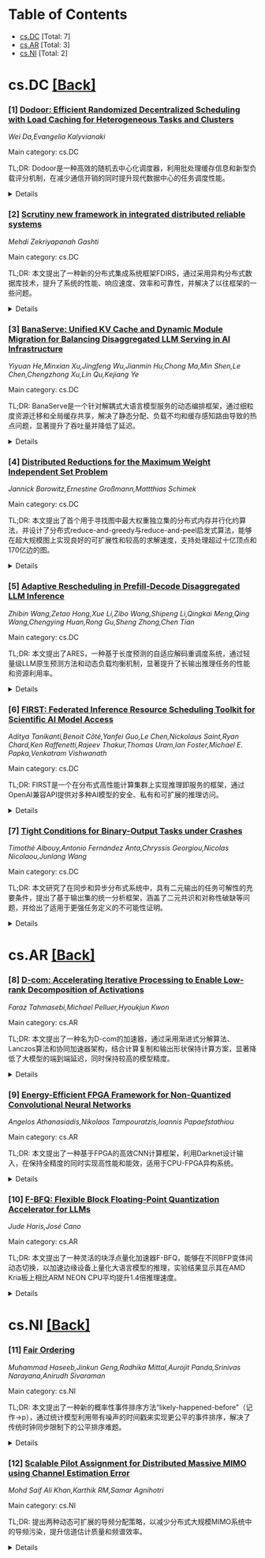 <div id=toc></div>

# Table of Contents

- [cs.DC](#cs.DC) [Total: 7]
- [cs.AR](#cs.AR) [Total: 3]
- [cs.NI](#cs.NI) [Total: 2]


<div id='cs.DC'></div>

# cs.DC [[Back]](#toc)

### [1] [Dodoor: Efficient Randomized Decentralized Scheduling with Load Caching for Heterogeneous Tasks and Clusters](https://arxiv.org/abs/2510.12889)
*Wei Da,Evangelia Kalyvianaki*

Main category: cs.DC

TL;DR: Dodoor是一种高效的随机去中心化调度器，利用批处理缓存信息和新型负载评分机制，在减少通信开销的同时提升现代数据中心的任务调度性能。


<details>
  <summary>Details</summary>
Motivation: 现代数据中心需要高效、低通信开销的去中心化任务调度方案，以应对异构集群中动态多维资源需求的挑战。

Challenges: 如何在不依赖实时探测的情况下准确评估服务器负载，并在异构环境中有效调度具有多维资源需求的任务。

Contributions: 提出了Dodoor调度器，引入基于批处理的缓存更新机制和新的负载评分方法，能够更好地反映任务与服务器之间的反亲和性。

Results: 在101节点异构集群上，Dodoor减少了55-66%的调度消息，吞吐量提升达33.2%和21.5%，平均makespan延迟降低12.1%和7.2%，尾部延迟改善21.9%和24.6%。

Conclusion: Dodoor通过批处理缓存和新型负载评分机制，在降低通信开销的同时显著提升了调度效率和系统性能，适用于大规模异构数据中心。

Related Work: 基于加权球盒模型和批量设置的去中心化调度研究，以及传统的基于待处理任务数的负载均衡方法。

Abstract: This paper introduces Dodoor, an efficient randomized decentralized scheduler
designed for task scheduling in modern data centers. Dodoor leverages advanced
research on the weighted balls-into-bins model with b-batched setting. Unlike
other decentralized schedulers that rely on real-time probing of remote
servers, Dodoor makes scheduling decisions based on cached server information,
which is updated in batches, to reduce communication overheads. To schedule
tasks with dynamic, multidimensional resource requirements in heterogeneous
cluster, Dodoor uses a novel load score to measure servers' loads for each
scheduled task. This score captures the anti-affinity between servers and tasks
in contrast to the commonly used heuristic of counting pending tasks to balance
load. On a 101-node heterogeneous cluster, Dodoor is evaluated using two
workloads: (i) simulated Azure virtual machines placements and (ii) real
serverless Python functions executions in Docker. The evaluation shows that
Dodoor reduces scheduling messages by 55--66% on both workloads. Dodoor can
also increase throughput by up to 33.2% and 21.5%, reduce mean makespan latency
by 12.1% and 7.2%, and improve tail latency by 21.9% and 24.6% across the two
workloads.

</details>


### [2] [Scrutiny new framework in integrated distributed reliable systems](https://arxiv.org/abs/2510.13203)
*Mehdi Zekriyapanah Gashti*

Main category: cs.DC

TL;DR: 本文提出了一种新的分布式集成系统框架FDIRS，通过采用异构分布式数据库技术，提升了系统的性能、响应速度、效率和可靠性，并解决了以往框架的一些问题。


<details>
  <summary>Details</summary>
Motivation: 为了提高集成分布式系统的满意度和性能，解决现有框架存在的问题。

Challenges: 集成系统的复杂性、性能瓶颈、响应速度慢以及可靠性不足是主要挑战。

Contributions: 提出了FDIRS新框架，采用了异构分布式数据库技术，显著提升了系统性能和可靠性，并通过仿真验证了其优越性。

Results: 仿真结果表明，FDIRS框架在性能、响应速度、效率和可靠性方面均优于已有框架，有效解决了之前框架的问题。

Conclusion: FDIRS框架能够有效提升集成分布式系统的整体性能和可靠性，具有实际应用价值。

Related Work: 文中简要分析了集成系统的发展过程以及ERPSD和ERPDRT框架，作为新框架设计的基础。

Abstract: In this paper we represent a new framework for integrated distributed
systems. In the proposed framework we have used three parts to increase
Satisfaction and Performance of this framework. At first we analyse integrated
systems and their evolution process and also ERPSD and ERPDRT framework briefly
then we explain the new FDIRS framework. Finally we compare the results of
simulation of the new framework with presented frameworks. Result showed In
FIDRS framework, the technique of heterogeneous distributed data base is used
to improve Performance and speed in responding to users. Finally by using FDIRS
framework we succeeded to increase Efficiency, Performance and reliability of
integrated systems and remove some of previous frameworks problems.

</details>


### [3] [BanaServe: Unified KV Cache and Dynamic Module Migration for Balancing Disaggregated LLM Serving in AI Infrastructure](https://arxiv.org/abs/2510.13223)
*Yiyuan He,Minxian Xu,Jingfeng Wu,Jianmin Hu,Chong Ma,Min Shen,Le Chen,Chengzhong Xu,Lin Qu,Kejiang Ye*

Main category: cs.DC

TL;DR: BanaServe是一个针对解耦式大语言模型服务的动态编排框架，通过细粒度资源迁移和全局缓存共享，解决了静态分配、负载不均和缓存感知路由导致的热点问题，显著提升了吞吐量并降低了延迟。


<details>
  <summary>Details</summary>
Motivation: 现有的解耦式LLM服务系统因静态资源分配、计算与内存负载不均衡以及缓存感知路由引发的负载倾斜，导致资源浪费或违反SLO，亟需一种动态、高效的资源调度机制。

Challenges: 1) 静态资源分配难以适应动态工作负载；2) 预填充（计算密集）与解码（内存密集）阶段存在固有的负载不平衡；3) 前缀缓存感知路由导致高命中节点过载，加剧负载不均。

Contributions: 提出了BanaServe框架，引入了层级别权重迁移、注意力级别KV缓存迁移以及带层间重叠传输的全局KV缓存共享机制，实现了粗粒度与细粒度的动态负载重平衡，并解耦了路由决策与缓存位置的依赖。

Results: 相比vLLM，BanaServe实现了1.2倍至3.9倍的更高吞吐量，总处理时间减少3.9%至78.4%；相比DistServe，吞吐量提升1.1倍至2.8倍，延迟降低1.4%至70.1%。

Conclusion: BanaServe通过动态资源编排和创新的缓存管理机制，有效解决了当前解耦式LLM服务中的资源利用率低和负载不均问题，显著提升了系统性能和效率。

Related Work: 相关工作包括vLLM和DistServe等解耦式LLM服务系统，它们虽实现了预填充与解码的分离，但在动态资源调度和缓存负载均衡方面存在局限，BanaServe在此基础上进行了改进。

Abstract: Large language models (LLMs) are increasingly deployed in AI infrastructure,
driving the need for high throughput, resource efficient serving systems.
Disaggregated LLM serving, which separates prompt prefill from auto-regressive
decode, has emerged as a promising architecture by isolating their
heterogeneous compute and memory demands. However, current disaggregated
systems face three key limitations: (i) static resource allocation cannot adapt
to highly dynamic workloads, causing over-provisioning that wastes resources or
under-provisioning that violates service level objectives (SLOs); (ii) inherent
load imbalance between prefill and decode stages, where prefill is
compute-bound and decode is memory-bound, causes under-utilization in one tier
while the other becomes a bottleneck; and (iii) prefix cache aware routing
skews load distribution, as high cache hit rate prefill nodes attract
disproportionately more requests, further degrading balance and efficiency. To
address these issues, we present BanaServe, a dynamic orchestration framework
that continuously rebalances computational and memory resources across prefill
and decode instances while eliminating hotspots induced by cache. BanaServe
introduces layer level weight migration, attention level Key Value Cache (KV
Cache) migration, and Global KV Cache Store sharing with layer wise overlapped
transmission, enabling both coarse grained (layer level) and fine grained
(attention level) load redistribution with minimal latency overhead. These
mechanisms allow routers to perform purely load aware scheduling, unconstrained
by cache placement. Compared to vLLM, BanaServe achieves 1.2x-3.9x higher
throughput with 3.9%-78.4% lower total processing time, and outperforms
DistServe by 1.1x-2.8x in throughput with 1.4%-70.1% latency reduction.

</details>


### [4] [Distributed Reductions for the Maximum Weight Independent Set Problem](https://arxiv.org/abs/2510.13306)
*Jannick Borowitz,Ernestine Großmann,Mattthias Schimek*

Main category: cs.DC

TL;DR: 本文提出了首个用于寻找图中最大权重独立集的分布式内存并行化约算法，并设计了分布式reduce-and-greedy与reduce-and-peel启发式算法，能够在超大规模图上实现良好的可扩展性和较高的求解速度，支持处理超过十亿顶点和170亿边的图。


<details>
  <summary>Details</summary>
Motivation: 由于最大权重独立集问题是NP难问题，现有方法受限于顺序处理的规模和效率，难以应对超大规模图。因此，需要设计高效的分布式算法以提升处理能力和求解速度。

Challenges: 主要挑战包括如何在分布式环境下高效实现数据约简规则、保持良好的约简效果、协调多处理器间的异步操作，以及在提升速度的同时尽可能保证解的质量。

Contributions: 1) 首个用于最大权重独立集问题的分布式内存并行约简算法；2) 首个分布式reduce-and-greedy和reduce-and-peel启发式算法；3) 实现了对超过十亿顶点和170亿边的大规模图的处理能力；4) 实验显示良好的加速比和可扩展性。

Results: 在最多1024个处理器上的实验表明，异步reduce-and-peel方法相比顺序算法平均加速33倍，解质量接近；reduce-and-greedy方法最高加速达50倍，但解质量略低。算法具有良好可扩展性和约简效果。

Conclusion: 所提出的分布式算法显著提升了最大权重独立集问题的求解效率和规模，为处理超大规模图提供了有效工具，同时在速度与解质量之间提供了良好权衡。

Related Work: 相关工作主要包括针对该问题的各类顺序精确算法和启发式方法，这些方法广泛使用数据约简规则来缩小问题规模，但受限于单机处理能力，无法扩展到超大规模图。

Abstract: Finding maximum-weight independent sets in graphs is an important NP-hard
optimization problem. Given a vertex-weighted graph $G$, the task is to find a
subset of pairwise non-adjacent vertices of $G$ with maximum weight. Most
recently published practical exact algorithms and heuristics for this problem
use a variety of data-reduction rules to compute (near-)optimal solutions.
Applying these rules results in an equivalent instance of reduced size. An
optimal solution to the reduced instance can be easily used to construct an
optimal solution for the original input.
  In this work, we present the first distributed-memory parallel reduction
algorithms for this problem, targeting graphs beyond the scale of previous
sequential approaches. Furthermore, we propose the first distributed
reduce-and-greedy and reduce-and-peel algorithms for finding a maximum weight
independent set heuristically.
  In our practical evaluation, our experiments on up to $1024$ processors
demonstrate good scalability of our distributed reduce algorithms while
maintaining good reduction impact. Our asynchronous reduce-and-peel approach
achieves an average speedup of $33\times$ over a sequential state-of-the-art
reduce-and-peel approach on 36 real-world graphs with a solution quality close
to the sequential algorithm. Our reduce-and-greedy algorithms even achieve
average speedups of up to $50\times$ at the cost of a lower solution quality.
Moreover, our distributed approach allows us to consider graphs with more than
one billion vertices and 17 billion edges.

</details>


### [5] [Adaptive Rescheduling in Prefill-Decode Disaggregated LLM Inference](https://arxiv.org/abs/2510.13668)
*Zhibin Wang,Zetao Hong,Xue Li,Zibo Wang,Shipeng Li,Qingkai Meng,Qing Wang,Chengying Huan,Rong Gu,Sheng Zhong,Chen Tian*

Main category: cs.DC

TL;DR: 本文提出了ARES，一种基于长度预测的自适应解码重调度系统，通过轻量级LLM原生预测方法和动态负载均衡机制，显著提升了长输出推理任务的性能和资源利用率。


<details>
  <summary>Details</summary>
Motivation: 由于输出长度变化导致解码阶段工作负载不平衡，现有静态预填充-解码调度方法在面对动态解码负载时容易引发SLO违规和内存溢出问题。

Challenges: 准确预测LLM生成的剩余长度、在低开销下实现高精度预测、在解码阶段动态平衡工作负载以避免资源瓶颈。

Contributions: 1) 提出一种利用LLM隐藏状态的轻量级连续长度预测方法，显著降低预测误差和参数开销；2) 设计一种结合当前与预测负载的动态重调度机制，有效改善P99 TPOT和整体吞吐量。

Results: 相比现有方法，长度预测的MAE降低了49.42%，预测器参数减少93.28%；解码阶段P99 TPOT降低74.77%，最高可提升2.24倍goodput。

Conclusion: ARES通过精准的长度预测和动态重调度，在不增加显著开销的前提下，有效缓解了LLM推理中的解码负载不均问题，显著提升了服务质量和系统效率。

Related Work: 与PD分离架构及静态prefill-to-decode调度相关的研究，以及早期关于LLM推理调度和资源管理的工作。

Abstract: Large Language Model (LLM) inference has emerged as a fundamental paradigm.
In real-world scenarios, variations in output length cause severe workload
imbalance in the decode phase, particularly for long-output reasoning tasks.
Existing systems, such as PD disaggregation architectures, rely on static
prefill-to-decode scheduling, which often results in SLO violations and OOM
failures under evolving decode workloads.
  In this paper, we propose ARES, an adaptive decoding rescheduling system
powered by length prediction to anticipate future workloads. Our core
contributions include: (1) A lightweight and continuous LLM-native prediction
method that leverages LLM hidden state to model remaining generation length
with high precision (reducing MAE by 49.42%) and low overhead (cutting
predictor parameters by 93.28%); (2) A rescheduling solution in decode phase
with : A dynamic balancing mechanism that integrates current and predicted
workloads, reducing P99 TPOT by 74.77% and achieving up to 2.24 times higher
goodput.

</details>


### [6] [FIRST: Federated Inference Resource Scheduling Toolkit for Scientific AI Model Access](https://arxiv.org/abs/2510.13724)
*Aditya Tanikanti,Benoit Côté,Yanfei Guo,Le Chen,Nickolaus Saint,Ryan Chard,Ken Raffenetti,Rajeev Thakur,Thomas Uram,Ian Foster,Michael E. Papka,Venkatram Vishwanath*

Main category: cs.DC

TL;DR: FIRST是一个在分布式高性能计算集群上实现推理即服务的框架，通过OpenAI兼容API提供对多种AI模型的安全、私有和可扩展的推理访问。


<details>
  <summary>Details</summary>
Motivation: 满足科学工作流中对私有、安全和可扩展AI推理日益增长的需求，避免依赖商业云基础设施。

Challenges: 如何在多个异构HPC集群上实现低延迟、高吞吐的联邦推理调度，并支持自动扩缩容与安全认证。

Contributions: 提出FIRST框架，集成Globus Auth与Globus Compute，实现跨集群的统一API访问、多后端支持、资源自动扩展和热节点维持。

Results: 系统支持每日数十亿token的本地推理，提供批量与交互两种模式，实现在私有环境中高效并行执行LLM推理任务。

Conclusion: FIRST成功实现了在现有HPC设施上安全、高效的联邦推理服务，为科研人员提供了类云体验的本地AI推理能力。

Related Work: 相关工作包括分布式推理系统、HPC上的AI服务部署以及基于API的模型访问框架，但缺乏对多集群联邦调度和安全私有化支持的整合。

Abstract: We present the Federated Inference Resource Scheduling Toolkit (FIRST), a
framework enabling Inference-as-a-Service across distributed High-Performance
Computing (HPC) clusters. FIRST provides cloud-like access to diverse AI
models, like Large Language Models (LLMs), on existing HPC infrastructure.
Leveraging Globus Auth and Globus Compute, the system allows researchers to run
parallel inference workloads via an OpenAI-compliant API on private, secure
environments. This cluster-agnostic API allows requests to be distributed
across federated clusters, targeting numerous hosted models. FIRST supports
multiple inference backends (e.g., vLLM), auto-scales resources, maintains
"hot" nodes for low-latency execution, and offers both high-throughput batch
and interactive modes. The framework addresses the growing demand for private,
secure, and scalable AI inference in scientific workflows, allowing researchers
to generate billions of tokens daily on-premises without relying on commercial
cloud infrastructure.

</details>


### [7] [Tight Conditions for Binary-Output Tasks under Crashes](https://arxiv.org/abs/2510.13755)
*Timothé Albouy,Antonio Fernández Anta,Chryssis Georgiou,Nicolas Nicolaou,Junlang Wang*

Main category: cs.DC

TL;DR: 本文研究了在同步和异步分布式系统中，具有二元输出的任务可解性的充要条件，提出了基于输出集的统一分析框架，涵盖了二元共识和对称性破缺等问题，并给出了适用于更强任务定义的不可能性证明。


<details>
  <summary>Details</summary>
Motivation: 为了统一分析分布式系统中具有二元输出的任务的可解性，特别是当部分进程可能发生崩溃时，需要明确系统参数（如进程数n和容错数t）之间的关系。

Challenges: 在存在最多t个进程崩溃的情况下，确定在何种n和t条件下，所有二元输出任务在同步和异步系统中均可解；同时要处理输出集、有效性、值多重性等不同任务变体的复杂性。

Contributions: 提供了n和t的紧致条件，完全刻画了二元输出任务在同步和异步系统中的可解性；提出输出集视角，统一了多个经典问题（如二元共识、对称性破缺），并导出了适用于更强任务形式的不可能性结果。

Results: 给出了在同步和异步系统中，所有二元输出任务可解的充要条件；证明了在某些n和t条件下任务不可解，并展示了这些不可能性结果如何推广到更复杂的任务定义。

Conclusion: 通过引入输出集的概念，本文建立了二元输出任务可解性的完整理论框架，揭示了系统规模与容错能力之间的本质关系，并为更广泛的任务类提供了统一的分析工具。

Related Work: 与二元共识、共识问题的不可能性结果（如FLP）、对称性破缺问题以及分布式任务可解性的一般理论（如色单纯形法）密切相关。

Abstract: This paper explores necessary and sufficient system conditions to solve
distributed tasks with binary outputs (\textit{i.e.}, tasks with output values
in $\{0,1\}$). We focus on the distinct output sets of values a task can
produce (intentionally disregarding validity and value multiplicity),
considering that some processes may output no value. In a distributed system
with $n$ processes, of which up to $t \leq n$ can crash, we provide a complete
characterization of the tight conditions on $n$ and $t$ under which every class
of tasks with binary outputs is solvable, for both synchronous and asynchronous
systems. This output-set approach yields highly general results: it unifies
multiple distributed computing problems, such as binary consensus and symmetry
breaking, and it produces impossibility proofs that hold for stronger task
formulations, including those that consider validity, account for value
multiplicity, or move beyond binary outputs.

</details>


<div id='cs.AR'></div>

# cs.AR [[Back]](#toc)

### [8] [D-com: Accelerating Iterative Processing to Enable Low-rank Decomposition of Activations](https://arxiv.org/abs/2510.13147)
*Faraz Tahmasebi,Michael Pelluer,Hyoukjun Kwon*

Main category: cs.AR

TL;DR: 本文提出了一种名为D-com的加速器，通过采用渐进式分解算法、Lanczos算法和协同加速器架构，结合计算复制和输出形状保持计算方案，显著降低了大模型的端到端延迟，同时保持较高的模型精度。


<details>
  <summary>Details</summary>
Motivation: 随着大语言模型参数规模的快速增长，计算和内存成本急剧上升，传统的低秩分解技术因运行时分解带来的额外延迟而受限，因此需要一种更高效的模型压缩方法来平衡性能与精度。

Challenges: 主要挑战包括：分解操作的内存瓶颈导致性能受限；连续层间的分解开销累积；模型压缩带来的精度损失；以及现有分解方法在实际硬件上的延迟过高。

Contributions: 1) 采用Lanczos算法与渐进式分解算法；2) 设计了面向分解算法的协同加速器架构；3) 提出计算复制方法，将内存密集型操作转为计算密集型，实现6.2倍加速；4) 开发输出形状保持的计算方案，消除连续层的分解开销；5) 提出多轨道分解方法，在保持高精度的同时控制计算成本。

Results: D-com加速器相比A100 GPU实现了22%的端到端延迟降低，在AI2推理挑战任务中仅带来3%的模型质量下降，并在Llama2-7b模型上验证了分解策略的有效性。

Conclusion: 通过算法-硬件协同设计，输入分解可以在实际系统中带来显著性能提升，D-com为大模型压缩提供了高效且实用的解决方案。

Related Work: 相关工作主要集中在权重分解和低秩近似技术，如SVD分解、LoRA等，但这些方法多避免运行时激活分解以减少延迟，本文则通过算法优化与硬件支持重新评估并提升了输入分解的可行性与效益。

Abstract: The computation and memory costs of large language models kept increasing
over last decade, which reached over the scale of 1T parameters. To address the
challenges from the large scale models, model compression techniques such as
low-rank decomposition have been explored. Previous model decomposition works
have focused on weight decomposition to avoid costly runtime decomposition,
whose latency often significantly exceeds the benefits from decomposition
(e.g., 38% more end-to-end latency when running Llama2-7b on A100 with 4K
sequence length with activation decomposition compared to no decomposition). In
this work, we debunk such observations and report that the input decomposition
can be significantly beneficial with a proper choice of decomposition algorithm
and hardware support. We adopt progressive decomposition algorithm, Lanczos
algorithm, and design a co-accelerator architecture for the decomposition
algorithm. To address the memory- boundness of the decomposition operation, we
introduce a novel compute replication methodology that moves the op- eration
toward compute-bound region, which enables 6.2x speedup in our evaluation. We
also develop an output shape- preserving computation scheme that eliminates
decomposi- tion costs in consecutive layers. To compensate model quality loss
from compression, we introduce a multi-track decom- position approach that
separately handles outlier channels for high accuracy and low perplexity with
minimal compu- tational costs. Combined together, our accelerator, D-com,
provides 22% end-to-end latency improvements compared to A100 GPU at the cost
of small model quality degradation (e.g., 3% on AI2 Reasoning Challenge task).

</details>


### [9] [Energy-Efficient FPGA Framework for Non-Quantized Convolutional Neural Networks](https://arxiv.org/abs/2510.13362)
*Angelos Athanasiadis,Nikolaos Tampouratzis,Ioannis Papaefstathiou*

Main category: cs.AR

TL;DR: 本文提出了一种基于FPGA的高效CNN计算框架，利用Darknet设计输入，在保持全精度的同时实现高性能和能效，适用于CPU-FPGA异构系统。


<details>
  <summary>Details</summary>
Motivation: 传统处理器在性能、功耗和延迟之间难以平衡，尤其在边缘计算和嵌入式系统中，而FPGA因其高能效和可重构性成为有前景的替代方案。

Challenges: 在FPGA上高效实现全精度CNN计算面临复杂性和资源消耗的挑战，同时需保持与量化方案相当的性能和能效。

Contributions: 提出了一种基于Darknet的FPGA框架，支持全精度CNN部署，可在CPU-FPGA异构系统中高效运行，并在不牺牲精度的前提下实现与量化方案相当的性能和能效。

Results: 该框架在保持全精度的同时，实现了与现有量化FPGA框架相似的性能和能效，验证了其在边缘AI应用中的可行性。

Conclusion: 所提框架为在FPGA上部署高精度CNN提供了一种有效解决方案，兼顾准确性、性能与能效，适用于实时AI应用。

Related Work: 已有研究多采用量化技术降低FPGA上CNN的计算开销，但可能牺牲模型精度；Darknet作为主流CNN设计工具，尚未充分用于FPGA异构系统优化。

Abstract: The growing demand for real-time processing in artificial intelligence
applications, particularly those involving Convolutional Neural Networks
(CNNs), has highlighted the need for efficient computational solutions.
Conventional processors, very often, fall short in balancing performance, power
consumption, and latency, especially in embedded systems and edge computing
platforms. Field-Programmable Gate Arrays (FPGAs) offer a promising
alternative, combining high performance with energy efficiency and
reconfigurability. The presented framework addresses the complex and demanding
computations of CNNs on FPGAs maintaining full precision in all neural network
parameters. Specifically, our framework is based on Darknet which is very
widely used for the design of CNNs and allows the designer, by using a similar
input to that given to Darknet, to efficiently implement a CNN in a
heterogeneous system comprising of CPUs and FPGAs. When compared with the FPGA
frameworks that support quantization, our solution aims to offer similar
performance and/or energy efficiency without any degradation on the NN
accuracy.

</details>


### [10] [F-BFQ: Flexible Block Floating-Point Quantization Accelerator for LLMs](https://arxiv.org/abs/2510.13401)
*Jude Haris,José Cano*

Main category: cs.AR

TL;DR: 本文提出了一种灵活的块浮点量化加速器F-BFQ，能够在不同BFP变体间动态切换，以加速边缘设备上量化大语言模型的推理，实验结果显示其在AMD Kria板上相比ARM NEON CPU平均提升1.4倍推理速度。


<details>
  <summary>Details</summary>
Motivation: 为了在资源受限的边缘设备上高效部署大语言模型，需要利用量化技术降低模型计算和存储开销，而现有加速器难以支持混合BFP量化下的多变体动态切换需求。

Challenges: 支持混合BFP量化的LLM在不同层使用不同的BFP变体，传统加速器需频繁重新配置，导致效率低下；如何实现无需重配置即可动态切换BFP变体的硬件加速是一大挑战。

Contributions: 提出了F-BFQ加速器架构，支持两种BFP量化变体的动态切换，并集成于AMD Kria板实现高效矩阵乘法运算，提升了BFP量化LLM的推理效率。

Results: 在三个BFP量化LLM上的实验表明，F-BFQ加速器相比Arm NEON CPU平均推理速度提升1.4倍，达到每秒5.2个token（约3.9个单词）。

Conclusion: F-BFQ加速器有效解决了BFP量化LLM在边缘设备上跨层变体切换的效率问题，为低精度量化模型的高效硬件加速提供了可行方案。

Related Work: 相关工作包括llama.cpp等LLM推理框架，以及块浮点（BFP）量化技术在模型压缩与边缘部署中的应用。

Abstract: Large Language Models (LLMs) have become increasingly prominent for daily
tasks, from improving sound-totext translation to generating additional frames
for the latest video games. With the help of LLM inference frameworks, such as
llama.cpp, which support optimizations such as KV-caching and quantization, it
is now easier than ever to deploy LLMs on edge devices. Quantization is
fundamental to enable LLMs on resource-constrained edge devices, and llama.cpp
utilizes block floating point (BFP) quantization to drastically reduce the bit
width of weights and input tensors, the memory footprint, and the computational
power required to run LLMs. LLMs are typically quantized with mixed BFP
quantization across the model layers to reduce the loss of model accuracy due
to quantization. Therefore, to efficiently accelerate across the layers of
BFP-quantized LLMs, specialized accelerators need to support different BFP
variants without reconfiguration. To address this issue, we propose a Flexible
Block FloatingPoint Quantization (F-BFQ) accelerator, which can dynamically
switch between two BFP quantization variants and perform matrix multiplication
(MatMul) operations. Our initial F-BFQ accelerator design, deployed on the AMD
Kria board, reduces inference time by 1.4x on average over the Arm NEON-based
CPU execution across three BFP quantized LLMs while achieving 5.2 tokens per
second (~3.9 words per second).

</details>


<div id='cs.NI'></div>

# cs.NI [[Back]](#toc)

### [11] [Fair Ordering](https://arxiv.org/abs/2510.13664)
*Muhammad Haseeb,Jinkun Geng,Radhika Mittal,Aurojit Panda,Srinivas Narayana,Anirudh Sivaraman*

Main category: cs.NI

TL;DR: 本文提出了一种新的概率性事件排序方法“likely-happened-before”（记作→p），通过统计模型利用带有噪声的时间戳来实现更公平的事件排序，解决了传统时钟同步限制下的公平排序难题。


<details>
  <summary>Details</summary>
Motivation: 由于传统时钟同步存在固有误差，难以实现真正公平的事件排序，而越来越多的应用需要“公平排序”，即一个客户端早生成的事件应优先于其他客户端的后续事件被处理。因此，需要一种能容忍时钟偏差的新排序机制。

Challenges: 主要挑战包括：如何在无真实墙钟时间的情况下比较两个带噪声的时间戳；所提出的→p关系不具备传递性，导致排序复杂化；维持高概率排序的同时保证系统效率与可扩展性。

Contributions: 提出了“likely-happened-before”（→p）这一新关系，基于统计模型对带噪声时间戳进行概率性比较；设计了Tommy系统，利用每台时钟的偏移分布建模来判断事件顺序；为解决并发与公平性问题提供了新的理论基础和研究方向。

Results: 初步统计模型能够在没有真实墙钟时间的情况下，计算一个事件先于另一个事件发生的概率，从而为基础的happened-before关系提供补充，有效识别并排序原本被视为并发的事件。

Conclusion: 通过引入概率性排序关系→p，本文为分布式系统中的公平事件排序提供了一种新思路，展示了利用时钟变异性而非消除它的可行性，并为未来研究如在线公平排序、随机公平全序等指明了方向。

Related Work: 与Lamport的happened-before关系、向量时钟、物理时钟同步（如NTP）以及因果一致性等研究密切相关，但不同于这些确定性方法，本文采用概率性建模处理时钟不确定性。

Abstract: A growing class of applications demands \emph{fair ordering/sequencing} of
events which ensures that events generated earlier by one client are processed
before later events from other clients. However, achieving such sequencing is
fundamentally challenging due to the inherent limitations of clock
synchronization. We advocate for an approach that embraces, rather than
eliminates, clock variability. Instead of attempting to remove error from a
timestamp, Tommy, our proposed system, leverages a statistical model to compare
two noisy timestamps probabilistically by learning per-clock offset
distributions. Our preliminary statistical model computes the probability that
one event precedes another w.r.t. the wall-clock time without access to the
wall-clock. This serves as a foundation for a new relation:
\emph{likely-happened-before} denoted by $\xrightarrow{p}$ where $p$ represents
the probability of an event to have happened before another. The
$\xrightarrow{p}$ relation provides a basis for ordering multiple events which
are otherwise considered \emph{concurrent} by the typical
\emph{happened-before} ($\rightarrow$) relation. We highlight various related
challenges including intransitivity of $\xrightarrow{p}$ relation as opposed to
the transitive $\rightarrow$ relation. We also outline several research
directions: online fair sequencing, stochastically fair total ordering,
host-level support for fairness and more.

</details>


### [12] [Scalable Pilot Assignment for Distributed Massive MIMO using Channel Estimation Error](https://arxiv.org/abs/2510.13732)
*Mohd Saif Ali Khan,Karthik RM,Samar Agnihotri*

Main category: cs.NI

TL;DR: 提出两种动态可扩展的导频分配策略，以减少分布式大规模MIMO系统中的导频污染，提升信道估计质量和频谱效率。


<details>
  <summary>Details</summary>
Motivation: 导频污染是限制分布式大规模MIMO系统性能的主要瓶颈，现有方法难以兼顾复杂度、可扩展性和估计精度。

Challenges: 如何在降低导频污染的同时，实现低复杂度、无需全局协调的可扩展导频分配。

Contributions: 1）提出一种低复杂度的集中式导频分配算法，通过顺序分配最小化全局信道估计误差；2）设计一种完全分布式的优先级导频选择算法，仅依赖局部信息即可有效减少干扰和导频污染。

Results: 数值仿真表明，所提方案在系统吞吐量方面优于现有的先进基准方案。

Conclusion: 所提出的两种导频分配策略在降低导频污染、提升频谱效率方面具有显著优势，且分布式方案具备低信令开销和动态适应能力，适合实际部署。

Related Work: 现有研究主要集中在静态导频分配或需要全局信息的优化方法，缺乏对动态、可扩展和低复杂度方案的综合考虑。

Abstract: Pilot contamination remains a major bottleneck in realizing the full
potential of distributed massive MIMO systems. We propose two dynamic and
scalable pilot assignment strategies designed for practical deployment in such
networks. First, we present a low complexity centralized algorithm that
sequentially assigns pilots to user equipments (UEs) to minimize the global
channel estimation errors across serving access points (APs). This improves the
channel estimation quality and reduces interference among UEs, enhancing the
spectral efficiency. Second, we develop a fully distributed algorithm that uses
a priority-based pilot selection approach. In this algorithm, each selected AP
minimizes estimation error using only local information and offers candidate
pilots to the UEs. Every UE then selects a suitable pilot based on AP priority.
This approach ensures consistency and minimizes interference while
significantly reducing pilot contamination. The method requires no global
coordination, maintains low signaling overhead, and adapts dynamically to the
UE deployment. Numerical simulations demonstrate the superiority of our
proposed schemes in terms of network throughput when compared to other
state-of-the-art benchmark schemes.

</details>
